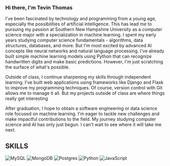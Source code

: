 ### Hi there, I'm Tevin Thomas

<!--
**SlickTheCreator/SlickTheCreator** is a ✨ _special_ ✨ repository because its `README.md` (this file) appears on your GitHub profile.

Here are some ideas to get you started:

- 🔭 I’m currently working on ...
- 🌱 I’m currently learning ...
- 👯 I’m looking to collaborate on ...
- 🤔 I’m looking for help with ...
- 💬 Ask me about ...
- 📫 How to reach me: ...
- 😄 Pronouns: ...
- ⚡ Fun fact: ...
-->

 I've been fascinated by technology and programming from a young age, especially the possibilities of artificial intelligence. This has lead me to pursuing my passion at Southern New Hampshire University as a computer science major with a specialization in machine learning. I spent my early years studying computer science fundamentals - algorithms, data structures, databases, and more. But I'm most excited by advanced AI concepts like neural networks and natural language processing. I've already built simple machine learning models using Python that can recognize handwritten digits and make basic predictions. However, I'm just scratching the surface of what's possible.

Outside of class, I continue sharpening my skills through independent learning. I've built web applications using frameworks like Django and Flask to improve my programming techniques. Of course, version control with Git allows me to manage it all. But my projects outside of class are where things really get interesting

After graduation, I hope to obtain a software engineering or data science role focused on machine learning. I'm eager to tackle new challenges and make impactful contributions to the field. My journey studying computer science and AI has only just begun. I can't wait to see where it will take me next.

## SKILLS

![MySQL](https://img.shields.io/badge/mysql-%2300f.svg?style=for-the-badge&logo=mysql&logoColor=white)
![MongoDB](https://img.shields.io/badge/MongoDB-%234ea94b.svg?style=for-the-badge&logo=mongodb&logoColor=white)
![Postgres](https://img.shields.io/badge/postgres-%23316192.svg?style=for-the-badge&logo=postgresql&logoColor=white)
![Python](https://img.shields.io/badge/python-3670A0?style=for-the-badge&logo=python&logoColor=ffdd54)
![JavaScript](https://img.shields.io/badge/javascript-%23323330.svg?style=for-the-badge&logo=javascript&logoColor=%23F7DF1E)


